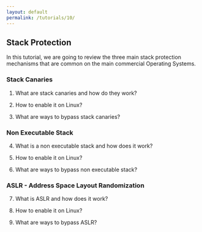 ```yaml
---
layout: default
permalink: /tutorials/10/
---
```


## Stack Protection

In this tutorial, we are going to review the three main stack protection mechanisms that are common on the main commercial Operating Systems. 

### Stack Canaries

1. What are stack canaries and how do they work? 

2. How to enable it on Linux? 

3. What are ways to bypass stack canaries? 

### Non Executable Stack

4. What is a non executable stack and how does it work? 

5. How to enable it on Linux? 

6. What are ways to bypass non executable stack? 

### ASLR - Address Space Layout Randomization
    
7. What is ASLR and how does it work? 
    
8. How to enable it on Linux? 

9. What are ways to bypass ASLR?
